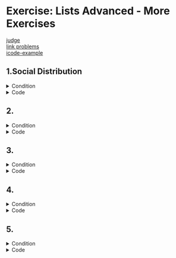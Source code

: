 # Exercise: Lists Advanced - More Exercises

[judge](https://judge.softuni.org/Contests/1732/Lists-Advanced-More-Exercises) </br>
[link problems](https://judge.softuni.org/Contests/Practice/DownloadResource/40501)</br>
[icode-example](https://icode-example.ceo-py.eu/menu?language=Python&course=Fundamentals&module=Lists%20Advanced%20-%20More%20Exercises) </br>

## 1.Social Distribution


<details><summary>Condition</summary>

A core idea of several left-wing ideologies is that the wealthiest should support the poorest, no matter what, and that is exactly what you are called to do for this problem.
On the first line, you will be given the population (numbers separated by comma and space ", "). On the second line, you will be given the minimum wealth. You should distribute the wealth so that no part of the population has less than the minimum wealth. To do that, you should always take wealth from the wealthiest part of the population. 
There will be cases where the distribution will not be possible. In that case, print: "No equal distribution possible". 

Example

| Input                  | Output                         |
|------------------------|--------------------------------|
| 2, 3, 5, 15, 75</br>5  | [5, 5, 5, 15, 70]              |
| 2, 3, 5, 15, 75</br>20 | [20, 20, 20, 20, 20]           |
| 2, 3, 5, 45, 45</br>30 | No equal distribution possible |
   

</details>

<details> <summary>Code</summary>

```Python
wealth_numbers = list(map(int, input().split(", ")))
minimum_wealth = int(input())

for i in range(len(wealth_numbers)):
    wealthiest = wealth_numbers.index(max(wealth_numbers))

    number = wealth_numbers[i]
    if number < minimum_wealth:
        wealth_difference = minimum_wealth - number
        wealth_numbers[i] += wealth_difference

        wealth_numbers[wealthiest] -= wealth_difference
        if wealth_numbers[wealthiest] < minimum_wealth:
            print('No equal distribution possible')
            break

else:
    print(wealth_numbers)
```
solution of the task by CEO
```Python
population = [int(x) for x in input().split(", ")]
minimum_wealth = int(input())

if minimum_wealth > sum(population) / len(population):
    print("No equal distribution possible")
    exit()

while any(x < minimum_wealth for x in population):
    max_number, number_to_change = max(population), min(population)
    index_max, index_min = population.index(max_number), population.index(number_to_change)
    added_value = minimum_wealth - number_to_change
    population[index_max] -= added_value
    population[index_min] += added_value

print(population)
```

```Python
wealth = list(map(int, input().split(", ")))
min_wealth = int(input())

if min_wealth > sum(wealth) / len(wealth):
    print("No equal distribution possible")
    exit()
else:
    for i in range(len(wealth)):
        num = wealth[i]
        if num < min_wealth:
            result = min_wealth - num
            max_waelt = max(wealth)
            index_max_num = wealth.index(max_waelt)
            check_num = max_waelt - result
            wealth[i] = min_wealth
            wealth[index_max_num] = check_num

print(wealth)
```

</details>

## 2.


<details><summary>Condition</summary>




Example

| Input | Output |
|-------|--------|
|       |        |
|       |        |


</details>

<details> <summary>Code</summary>

```Python
```

```Python
```

```Python
```

</details>

## 3.


<details><summary>Condition</summary>

Kate is stuck in a maze. You should help her to find her way out.
On the **first line**, you will be given how many rows there are in the maze. 
On the following **n lines**, you will be given the maze itself. 

Here is a legend for the maze:
* **"#" - means a wall**; Kate cannot go through there
* **" " - means empty space**; Kate can go through there
* **"k" - the initial position of Kate**; start looking for a way out from there
There are **two options**: Kate either gets out or not:
* If Kate can get out, print the following: 
**"Kate got out in {number_of_moves} moves"**. 
* Note: If there are **two or more ways out**, she always chooses the **longest one**.
Otherwise, print: **"Kate cannot get out".**



Example

| Input                                                    | Output                  |
|----------------------------------------------------------|-------------------------|
| 4</br>######</br>##  k#</br>## ###</br>## ###            | Kate got out in 5 moves |
| 5</br>######</br>##  k#</br>## ###</br>######</br>## ### | Kate cannot get out     |


</details>

<details> <summary>Code</summary>

```Python
```

```Python
```

```Python
```

</details>

## 4.


<details><summary>Condition</summary>




Example

| Input | Output |
|-------|--------|
|       |        |
|       |        |


</details>

<details> <summary>Code</summary>

```Python
```

```Python
```

```Python
```

</details>

## 5.


<details><summary>Condition</summary>




Example

| Input | Output |
|-------|--------|
|       |        |
|       |        |


</details>

<details> <summary>Code</summary>

```Python
```

```Python
```

```Python
```

</details>